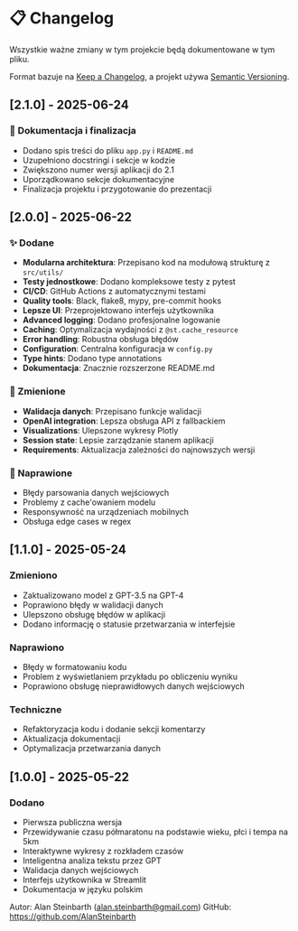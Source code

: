 # 📋 Changelog

Wszystkie ważne zmiany w tym projekcie będą dokumentowane w tym pliku.

Format bazuje na [Keep a Changelog](https://keepachangelog.com/en/1.0.0/),
a projekt używa [Semantic Versioning](https://semver.org/spec/v2.0.0.html).

## [2.1.0] - 2025-06-24

### 📝 Dokumentacja i finalizacja
- Dodano spis treści do pliku `app.py` i `README.md`
- Uzupełniono docstringi i sekcje w kodzie
- Zwiększono numer wersji aplikacji do 2.1
- Uporządkowano sekcje dokumentacyjne
- Finalizacja projektu i przygotowanie do prezentacji

## [2.0.0] - 2025-06-22

### ✨ Dodane
- **Modularna architektura**: Przepisano kod na modułową strukturę z `src/utils/`
- **Testy jednostkowe**: Dodano kompleksowe testy z pytest
- **CI/CD**: GitHub Actions z automatycznymi testami
- **Quality tools**: Black, flake8, mypy, pre-commit hooks
- **Lepsze UI**: Przeprojektowano interfejs użytkownika
- **Advanced logging**: Dodano profesjonalne logowanie
- **Caching**: Optymalizacja wydajności z `@st.cache_resource`
- **Error handling**: Robustna obsługa błędów
- **Configuration**: Centralna konfiguracja w `config.py`
- **Type hints**: Dodano type annotations
- **Dokumentacja**: Znacznie rozszerzone README.md

### 🔧 Zmienione
- **Walidacja danych**: Przepisano funkcje walidacji
- **OpenAI integration**: Lepsza obsługa API z fallbackiem
- **Visualizations**: Ulepszone wykresy Plotly
- **Session state**: Lepsie zarządzanie stanem aplikacji
- **Requirements**: Aktualizacja zależności do najnowszych wersji

### 🐛 Naprawione
- Błędy parsowania danych wejściowych
- Problemy z cache'owaniem modelu
- Responsywność na urządzeniach mobilnych
- Obsługa edge cases w regex

## [1.1.0] - 2025-05-24

### Zmieniono
- Zaktualizowano model z GPT-3.5 na GPT-4
- Poprawiono błędy w walidacji danych
- Ulepszono obsługę błędów w aplikacji
- Dodano informację o statusie przetwarzania w interfejsie

### Naprawiono
- Błędy w formatowaniu kodu
- Problem z wyświetlaniem przykładu po obliczeniu wyniku
- Poprawiono obsługę nieprawidłowych danych wejściowych

### Techniczne
- Refaktoryzacja kodu i dodanie sekcji komentarzy
- Aktualizacja dokumentacji
- Optymalizacja przetwarzania danych

## [1.0.0] - 2025-05-22

### Dodano
- Pierwsza publiczna wersja
- Przewidywanie czasu półmaratonu na podstawie wieku, płci i tempa na 5km
- Interaktywne wykresy z rozkładem czasów
- Inteligentna analiza tekstu przez GPT
- Walidacja danych wejściowych
- Interfejs użytkownika w Streamlit
- Dokumentacja w języku polskim

Autor: Alan Steinbarth (alan.steinbarth@gmail.com)
GitHub: https://github.com/AlanSteinbarth
